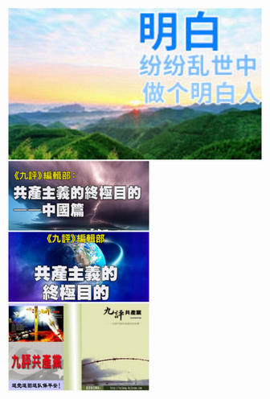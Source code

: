 <table align="center" >
<img src="https://github.com/koling0/ko/blob/master/img/0403.jpg" width="880">
  
  
  
  
<img src="https://github.com/koling0/ko/blob/master/img/20180402325160.jpg" width="280">
<img src="https://github.com/koling0/ko/blob/master/img/co.jpg" width="280">
<img src="https://github.com/koling0/ko/blob/master/img/201804029p.jpg" width="280">


# 
